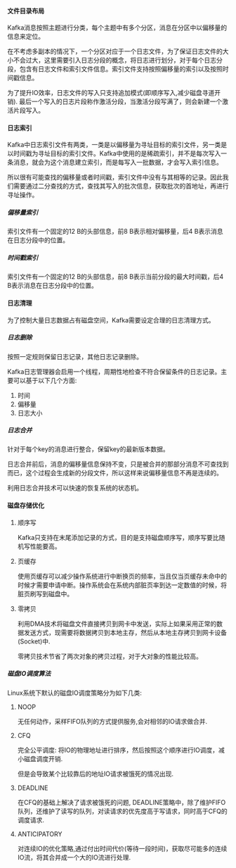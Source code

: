 #### 文件目录布局

Kafka消息按照主题进行分类，每个主题中有多个分区，消息在分区中以偏移量的信息来定位。

在不考虑多副本的情况下，一个分区对应于一个日志文件，为了保证日志文件的大小不会过大，这里需要引入日志分段的概念，将日志进行划分，对于每个日志分段，包含有日志文件和索引文件信息。索引文件支持按照偏移量的索引以及按照时间戳信息。

为了提升IO效率，日志文件的写入只支持追加模式(即顺序写入,减少磁盘寻道开销). 最后一个写入的日志片段称作激活分段，当激活分段写满了，则会新建一个激活片段写入。

#### 日志索引

Kafka中日志索引文件有两类，一类是以偏移量为寻址目标的索引文件，另一类是以时间戳为寻址目标的索引文件。Kafka中使用的是稀疏索引，并不是每次写入一条消息，就会为这个消息建立索引，而是每写入一批数据，才会写入索引信息。

所以很有可能查找的偏移量或者时间戳，索引文件中没有与其相等的记录。因此我们需要通过二分查找的方式，查找其写入的批次信息，获取批次的首地址，再进行寻址操作。

##### 偏移量索引

索引文件有一个固定的12 B的头部信息，前8 B表示相对偏移量，后4 B表示消息在日志分段中的位置。

##### 时间戳索引

索引文件有一个固定的12 B的头部信息，前8 B表示当前分段的最大时间戳，后4 B表示消息在日志分段中的位置。

#### 日志清理

为了控制大量日志数据占有磁盘空间，Kafka需要设定合理的日志清理方式。

##### 日志删除

按照一定规则保留日志记录，其他日志记录删除。

Kafka日志管理器会启用一个线程，周期性地检查不符合保留条件的日志记录。主要可以基于以下几个方面:

1. 时间
2. 偏移量
3. 日志大小

##### 日志合并

针对于每个key的消息进行整合，保留key的最新版本数据。

日志合并前后，消息的偏移量信息保持不变，只是被合并的那部分消息不可查找到而已，这个过程会生成新的分段文件，所以这样来说偏移量信息不再是连续的。

利用日志合并技术可以快速的恢复系统的状态机。

#### 磁盘存储优化

1. 顺序写

   Kafka只支持在末尾添加记录的方式，目的是支持磁盘顺序写，顺序写要比随机写性能要高。

2. 页缓存

   使用页缓存可以减少操作系统进行中断换页的频率，当且仅当页缓存未命中的时候才需要申请中断。操作系统会在系统内部脏页率到达一定数值的时候，将脏页刷写到磁盘中。

3. 零拷贝

   利用DMA技术将磁盘文件直接拷贝到网卡中发送，实际上如果采用正常的数据发送方式，现需要将数据拷贝到本地主存，然后从本地主存拷贝到网卡设备(Socket)中. 

   零拷贝技术节省了两次对象的拷贝过程，对于大对象的性能比较高。

##### 磁盘IO调度算法

Linux系统下默认的磁盘IO调度策略分为如下几类:

1. NOOP

   无任何动作，采样FIFO队列的方式提供服务,会对相邻的IO请求做合并.

2. CFQ

   完全公平调度: 将IO的物理地址进行排序，然后按照这个顺序进行IO调度，减小磁盘调度开销.

   但是会导致某个比较靠后的地址IO请求被饿死的情况出现.

3. DEADLINE

   在CFQ的基础上解决了请求被饿死的问题, DEADLINE策略中，除了维护FIFO队列，还维护了读写的队列，对读请求的优先度高于写请求，同时高于CFQ的调度请求.

4. ANTICIPATORY

   对连续IO的优化策略,通过付出时间代价(等待一段时间)，获取尽可能多的连续IO流，将其合并成一个大的IO流进行处理.